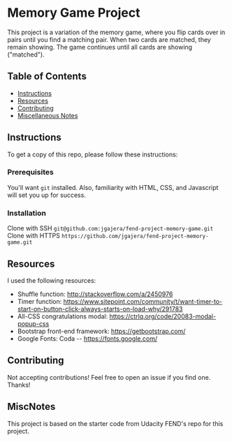 # Memory Game Project
This project is a variation of the memory game, where you flip cards over in pairs until you find a matching pair. When two cards are matched, they remain showing. The game continues until all cards are showing ("matched").

## Table of Contents

* [Instructions](#instructions)
* [Resources](#resources)
* [Contributing](#contributing)
* [Miscellaneous Notes](#miscnotes)

## Instructions
To get a copy of this repo, please follow these instructions:
### Prerequisites
You'll want `git` installed. Also, familiarity with HTML, CSS, and Javascript will set you up for success.
### Installation
Clone with SSH
`git@github.com:jgajera/fend-project-memory-game.git`
Clone with HTTPS
`https://github.com/jgajera/fend-project-memory-game.git`

## Resources
I used the following resources:
- Shuffle function: http://stackoverflow.com/a/2450976
- Timer function: https://www.sitepoint.com/community/t/want-timer-to-start-on-button-click-always-starts-on-load-why/291783
- All-CSS congratulations modal: https://ctrlq.org/code/20083-modal-popup-css
- Bootstrap front-end framework: https://getbootstrap.com/
- Google Fonts: Coda -- https://fonts.google.com/

## Contributing
Not accepting contributions! Feel free to open an issue if you find one. Thanks!

## MiscNotes
This project is based on the starter code from Udacity FEND's repo for this project.